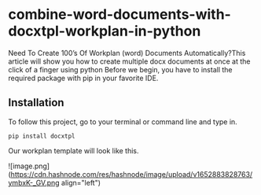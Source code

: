 # combine-word-documents-with-docxtpl-workplan-in-python
Need To Create 100’s Of Workplan (word) Documents Automatically?This article will show you how to create multiple docx documents at once at the click of a finger using python Before we begin, you have to install the required package with pip in your favorite IDE.

## Installation

To follow this project, go to your terminal or command line and type in.

```python3
pip install docxtpl
```
Our workplan template will look like this.
  
![image.png](https://cdn.hashnode.com/res/hashnode/image/upload/v1652883828763/ymbxK-_GV.png align="left")
